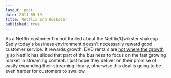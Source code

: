 ```yaml
---
layout: post
date: 2011-09-19
title: Netflix and Qwikster
published: true
---
```


As a Netflix customer I'm not thrilled about the Netflix/Qwikster shakeup. Sadly today's business environment doesn't necessarily reward good customer service. It rewards growth.  DVD rentals are [not where the growth is][1] so Netflix has siloed that part of the business to focus on the fast growing market in streaming content.  I just hope they deliver on their promise of vastly expanding their streaming library, otherwise this deal is going to be even harder for customers to swallow.

[1]: http://www.splatf.com/2011/07/netflix-diagram/ "Netflix: DVD shipments have likely peaked &#8211; SplatF"
